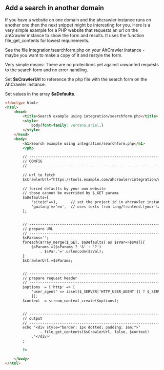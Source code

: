 
## Add a search in another domain

If you have a website on one domain and the ahcrawler instance runs on another one then the next snippet might be interesting for you.
Here is a very simple example for a PHP website that requests an url on the ahCrawler instance to show the form and results.
It uses the function file_get_contents for lowest requirements.

See the file integration/searchform.php on your AhCrawler instance - maybe you want to make a copy of it and restyle the form.

Very simple means: There are no protections yet against unwanted requests to the search form and no error handling.

Set **$sCrawlerUrl** to reference the php file with the search form on the AhCrawler instance.

Set values in the array **$aDefaults**.

```html
<!doctype html>
<html>
	<head>
		<title>Search example using integration/searchform.php</title>
		<style>
			body{font-family: verdana,arial;}
		</style>
	</head>
	<body>
		<h1>Search example using integration/searchform.php</h1>
		<?php

		// ----------------------------------------------------------------------
		// CONFIG
		// ----------------------------------------------------------------------
		
		// url to fetch
		$sCrawlerUrl="https://tools.example.com/ahcrawler/integration/searchform.php";
		
		// forced defaults by your own website
		// those cannot be overrided by $_GET params
		$aDefaults=[
			'siteid'=>1,      // set the project id in ahcrawler instance
			'guilang'=>'en',  // uses texts from lang/frontend.[your-language-code].json
		];


		// ----------------------------------------------------------------------
		// prepare URL
		// ----------------------------------------------------------------------
		$sParams='';
		foreach(array_merge($_GET, $aDefaults) as $sVar=>$sVal){
			$sParams.=($sParams ? '&' : '?')
				. $sVar.'='.urlencode($sVal);
		}
		$sCrawlerUrl.=$sParams;


		// ----------------------------------------------------------------------
		// prepare request header
		// ----------------------------------------------------------------------
		$options  = ['http' => [
			'user_agent' => isset($_SERVER['HTTP_USER_AGENT']) ? $_SERVER['HTTP_USER_AGENT'] : '-',
			]];
		$context  = stream_context_create($options);


		// ----------------------------------------------------------------------
		// output
		// ----------------------------------------------------------------------
		echo '<div style="border: 1px dotted; padding: 1em;">'
				. file_get_contents($sCrawlerUrl, false, $context)
			.'</div>'
		;

		?>

	</body>
</html>
```
